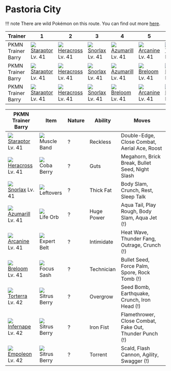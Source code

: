 # Pastoria City

!!! note
    There are wild Pokémon on this route. You can find out more [here](/wild_pokemon/pastoria_city/).


Trainer            | 1                                   | 2                                   | 3                                   | 4                                   | 5                                   | 6                                   
---                | ---                                 | ---                                 | ---                                 | ---                                 | ---                                 | ---                                 
PKMN Trainer Barry | ![][398]<br> [Staraptor]<br> Lv. 41 | ![][214]<br> [Heracross]<br> Lv. 41 | ![][143]<br> [Snorlax]<br> Lv. 41   | ![][184]<br> [Azumarill]<br> Lv. 41 | ![][059]<br> [Arcanine]<br> Lv. 41  | ![][389]<br> [Torterra]<br> Lv. 42  
PKMN Trainer Barry | ![][398]<br> [Staraptor]<br> Lv. 41 | ![][214]<br> [Heracross]<br> Lv. 41 | ![][143]<br> [Snorlax]<br> Lv. 41   | ![][184]<br> [Azumarill]<br> Lv. 41 | ![][286]<br> [Breloom]<br> Lv. 41   | ![][392]<br> [Infernape]<br> Lv. 42 
PKMN Trainer Barry | ![][398]<br> [Staraptor]<br> Lv. 41 | ![][214]<br> [Heracross]<br> Lv. 41 | ![][143]<br> [Snorlax]<br> Lv. 41   | ![][286]<br> [Breloom]<br> Lv. 41   | ![][059]<br> [Arcanine]<br> Lv. 41  | ![][395]<br> [Empoleon]<br> Lv. 42  

PKMN Trainer Barry| Item         | Nature  | Ability       | Moves
---               | ---          | ---     | ---           | ---
![][398]<br> [Staraptor] Lv. 41       | ![][muscle-band]<br> Muscle Band        | ?        | Reckless            | Double-Edge, Close Combat, Aerial Ace, Roost
![][214]<br> [Heracross] Lv. 41       | ![][coba-berry]<br> Coba Berry          | ?        | Guts                | Megahorn, Brick Break, Bullet Seed, Night Slash
![][143]<br> [Snorlax] Lv. 41         | ![][leftovers]<br> Leftovers            | ?        | Thick Fat           | Body Slam, Crunch, Rest, Sleep Talk
![][184]<br> [Azumarill] Lv. 41       | ![][life-orb]<br> Life Orb              | ?        | Huge Power          | Aqua Tail, Play Rough, Body Slam, Aqua Jet          (!)
![][059]<br> [Arcanine] Lv. 41        | ![][expert-belt]<br> Expert Belt        | ?        | Intimidate          | Heat Wave, Thunder Fang, Outrage, Crunch            (!)
![][286]<br> [Breloom] Lv. 41         | ![][focus-sash]<br> Focus Sash          | ?        | Technician          | Bullet Seed, Force Palm, Spore, Rock Tomb           (!)
![][389]<br> [Torterra] Lv. 42        | ![][sitrus-berry]<br> Sitrus Berry      | ?        | Overgrow            | Seed Bomb, Earthquake, Crunch, Iron Head            (!)
![][392]<br> [Infernape] Lv. 42       | ![][sitrus-berry]<br> Sitrus Berry      | ?        | Iron Fist           | Flamethrower, Close Combat, Fake Out, Thunder Punch (!)
![][395]<br> [Empoleon] Lv. 42        | ![][sitrus-berry]<br> Sitrus Berry      | ?        | Torrent             | Scald, Flash Cannon, Agility, Swagger               (!)


[Arcanine]: /pokemon_changes/059/
[Snorlax]: /pokemon_changes/143/
[Azumarill]: /pokemon_changes/184/
[Heracross]: /pokemon_changes/214/
[Breloom]: /pokemon_changes/286/
[Torterra]: /pokemon_changes/389/
[Infernape]: /pokemon_changes/392/
[Empoleon]: /pokemon_changes/395/
[Staraptor]: /pokemon_changes/398/
[coba-berry]: /img/items/coba-berry.png
[expert-belt]: /img/items/expert-belt.png
[focus-sash]: /img/items/focus-sash.png
[leftovers]: /img/items/leftovers.png
[life-orb]: /img/items/life-orb.png
[muscle-band]: /img/items/muscle-band.png
[sitrus-berry]: /img/items/sitrus-berry.png
[059]: /img/pokemon/059.png
[143]: /img/pokemon/143.png
[184]: /img/pokemon/184.png
[214]: /img/pokemon/214.png
[286]: /img/pokemon/286.png
[389]: /img/pokemon/389.png
[392]: /img/pokemon/392.png
[395]: /img/pokemon/395.png
[398]: /img/pokemon/398.png
